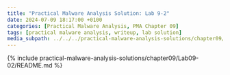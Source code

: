 ```yaml
---
title: "Practical Malware Analysis Solution: Lab 9-2"
date: 2024-07-09 18:17:00 +0100
categories: [Practical Malware Analysis, PMA Chapter 09]
tags: [practical malware analysis, writeup, lab solution]
media_subpath: ../../../practical-malware-analysis-solutions/chapter09/Lab09-02
---
```


{% include practical-malware-analysis-solutions/chapter09/Lab09-02/README.md %}
